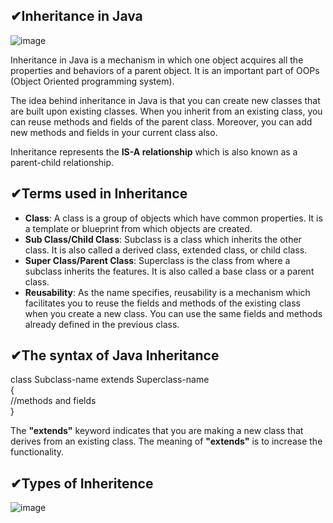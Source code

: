 ## ✔Inheritance in Java
![image](https://user-images.githubusercontent.com/67740644/141668514-1e321302-9f9f-4e70-be91-f63382685f1b.png)

Inheritance in Java is a mechanism in which one object acquires all the properties and behaviors of a parent object. It is an important part of OOPs
(Object Oriented programming system).

The idea behind inheritance in Java is that you can create new classes
that are built upon existing classes. When you inherit from an existing class, you can reuse methods and fields of the parent class. Moreover, you can add new methods and fields in your current class also.

Inheritance represents the **IS-A relationship** which is also known as a parent-child relationship.

## ✔Terms used in Inheritance
- **Class**: A class is a group of objects which have common properties. It is a template or blueprint from which objects are created.
- **Sub Class/Child Class**: Subclass is a class which inherits the other class. It is also called a derived class, extended class, or child class.
- **Super Class/Parent Class**: Superclass is the class from where a subclass inherits the features. It is also called a base class or a parent class.
- **Reusability**: As the name specifies, reusability is a mechanism which facilitates you to reuse the fields and methods of the existing class when you create a new class. You can     use the same fields and methods already defined in the previous class.

## ✔The syntax of Java Inheritance

class Subclass-name extends Superclass-name  
{  
   //methods and fields  
}  

The **"extends"** keyword indicates that you are making a new class that derives from an existing class. The meaning of **"extends"** is to increase the functionality.

## ✔Types of Inheritence
![image](https://user-images.githubusercontent.com/67740644/141668489-98eb93bf-add4-49f7-8b98-693237568825.png)
